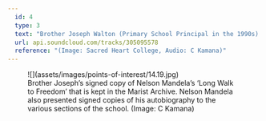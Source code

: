 ```yaml
---
  id: 4
  type: 3
  text: "Brother Joseph Walton (Primary School Principal in the 1990s) recalls some of Mandela’s visits to the College. "
  url: api.soundcloud.com/tracks/305095578
  reference: "(Image: Sacred Heart College, Audio: C Kamana)"
---
```

<figure>![](assets/images/points-of-interest/14.19.jpg)

<figcaption>Brother Joseph’s signed copy of Nelson Mandela’s ‘Long Walk to Freedom’ that is kept in the Marist Archive. Nelson Mandela also presented signed copies of his autobiography to the various sections of the school. (Image: C Kamana)</figcaption>

</figure>
        
